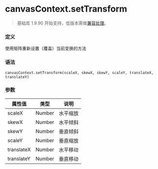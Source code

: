 <!-- https://developers.weixin.qq.com/miniprogram/dev/api/canvas/set-transform.html -->

canvasContext.setTransform
==========================

> 基础库 1.9.90 开始支持，低版本需做[兼容处理](https://developers.weixin.qq.com/miniprogram/dev/framework/compatibility.html)。

### 定义

使用矩阵重新设置（覆盖）当前变换的方法

### 语法

    canvasContext.setTransform(scaleX, skewX, skewY, scaleY, translateX, translateY)
    

### 参数

  属性值       |  类型     |  说明   
---------------|-----------|---------
  scaleX       |  Number   | 水平缩放
  skewX        |  Number   | 水平倾斜
  skewY        |  Number   | 垂直倾斜
  scaleY       |  Number   | 垂直缩放
  translateX   |  Number   | 水平移动
  translateY   |  Number   | 垂直移动
